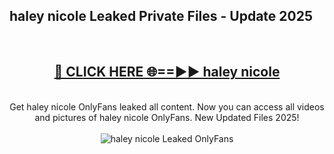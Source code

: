 <h2>haley nicole Leaked Private Files - Update 2025</h2>
<br>
<div align="center">
<h2><a href="https://cliphot.my.id/haley_nicole" rel="nofollow">🔴 CLICK HERE 🌐==►► haley nicole</a></h2>
<br>
Get haley nicole OnlyFans leaked all content. Now you can access all videos and pictures of haley nicole OnlyFans. New Updated Files 2025!
<br>
<br>
<a href="https://cliphot.my.id/haley_nicole" rel="nofollow" data-target="animated-image.originalLink"><img src="https://i.ibb.co.com/WyWwxjT/player-gif2.gif" alt="haley nicole Leaked OnlyFans" style="max-width: 100%; display: inline-block;" data-target="animated-image.originalImage"></a>
</div>
<br>